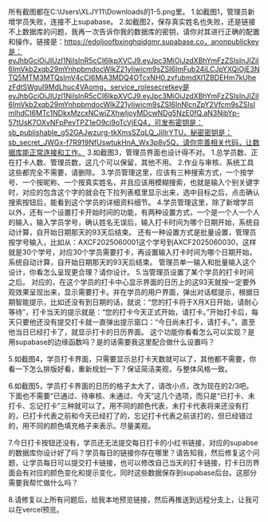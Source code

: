 所有截图都在C:\\Users\\XLJY11\\Downloads的1-5.png里。
1.如截图1，管理员新增学员失败，连接不上supabase。
2.如截图2，保存真实姓名也失败，还是链接不上数据库的问题，我再一次告诉你我的数据库的密钥，请你对其进行正确的配置和操作。链接是：https://edoljoofbxinghqidgmr.supabase.co，anonpublickey是：eyJhbGciOiJIUzI1NiIsInR5cCI6IkpXVCJ9.eyJpc3MiOiJzdXBhYmFzZSIsInJlZiI6ImVkb2xqb29mYnhpbmdocWlkZ21yIiwicm9sZSI6ImFub24iLCJpYXQiOjE3NTQ5MTM3MTQsImV4cCI6MjA3MDQ4OTcxNH0.zvfubmdXl1ZBDEHm7kUhezFdtSWguI9MdLhuc4VAomg，service_rolesecretkey是eyJhbGciOiJIUzI1NiIsInR5cCI6IkpXVCJ9.eyJpc3MiOiJzdXBhYmFzZSIsInJlZiI6ImVkb2xqb29mYnhpbmdocWlkZ21yIiwicm9sZSI6InNlcnZpY2Vfcm9sZSIsImlhdCI6MTc1NDkxMzcxNCwiZXhwIjoyMDcwNDg5NzE0fQ.aN3NjbYp-57tUsK7OXvNFpPevTPZ1eO9ci9oTcVjEQ4，可发布密钥是：sb_publishable_g52GAJwzurg-tkXmsSZqLQ_JiIIrYTU，秘密密钥是：sb_secret_JWGx-f7R919NfUswtukHnA_Wx3p8v5Q，请你完善相关代码，让数据库能正常连接和工作。
3.如截图3，管理员界面也设计得不对。
1.总学员数、正在打卡人数、管理员数，这几个可以保留，其他不用。
2.作业与审核、系统工具这些都完全不需要，请删除。
3.学员管理这里，应该有三种搜索方式，一个按学号、一个按昵称、一个按真实姓名，并且应该用模糊搜索，也就是输入个别关键字时，对应的包含这个字的就会在下拉列表框里显示出来，选中目标之后，点击确认搜索按钮后，能看到这个学员的详细资料细节。
4.学员管理这里，除了新增学员以外，还有一个设置打卡开始时间的功能，有两种设置方式，一个是一个人一个人的输入，输入学员学号，确认姓名无误后，输入打卡时间为哪个日期开始，系统自动计算，自开始日期那天的93天后结束。
还有一种设置方式是批量设置，管理员按学号输入，比如从：AXCF2025060001这个学号到AXCF2025060030，这样就是30个学号，对应30个学员需要打卡，再设置输入打卡时间为哪个日期开始，系统自动计算，自开始日期那天的93天后结束。
管理员单一输入和批量输入这个设计，你看怎么呈现更合理？请你设计。
5.当管理员设置了某个学员的打卡时间之后。
对应的，在这个学员的打卡中心显示界面的日历上的这93天就按一定要外观效果呈现出来，显示需要打卡。并在学员的用户界面，弹出对话框提示，根据日期智能提示，比如还没有到日期的话，就说：“您的打卡将于X月X日开始，请耐心等待”，打卡当天的提示就是：“您的打卡今天正式开始，请打卡。”开始打卡后，每天只要他还没有提交打卡就一直弹出提示窗口：“今日尚未打卡，请打卡。”，直至他当日已经打卡了，就显示打卡的日历界面。
这个功能你看看怎么可以实现？是用supabase的边缘函数吗？是的话需要我这里配合做什么设置吗？

5.如截图4，学员打卡界面，只需要显示总打卡天数就可以了，其他都不需要，你看一下怎么排版好看，重新规划一下？保证简洁美观，与整体风格一致。

6.如截图5，学员打卡界面的日历的格子太大了，请改小点，改为现在的2/3吧。下面也不需要“已通过、待审核、未通过、今天”这几个选项，而只是“已打卡、未打卡、忘记打卡”三种就可以了。用不同的颜色代表，未打卡代表将来还没有打的，已打卡代表之前和今天已经打了的，忘记打卡代表之前该打的，但已经错过的，用不同的颜色填充格子来表示。尽量美观。

7.今日打卡按钮还没有，学员还无法提交每日打卡的小红书链接，对应的supabse的数据库你设计好了吗？学员每日的链接你存在哪里？请告知我，然后修复这个问题，让学员每日可以提交打卡链接，也可以修改自己当天的打卡链接，打卡日历界面会有对应的颜色变化和提示变化，同时这些数据保存到supabase后台。这部分需要我帮忙做什么吗？

8.请修复以上所有问题后，给我本地预览链接，然后再推送到远程分支上，让我可以在vercel预览。